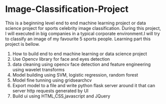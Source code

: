 # Image-Classification-Project
This is a beginning level end to end machine learning project or data science project for sports celebrity image classification.
During this project, I will executed in big companies in a typical corporate environment.I will try to classify an image of my favourite 5 sports people.
Learning part this project is bellow.
1) How to build end to end machine learning or data science project
2) Use Opencv library for face and eyes detection
3) data cleaning using opencv face detection and feature engineering using wavelet transforms
4) Model building using SVM, logistic regression, random  forest
5) Model fine tunning using gridsearchcv
6) Export model to a file and write python flask server around it that can server http requests generated by UI
7) Build ui using HTML,CSS,javascript and JQuery

